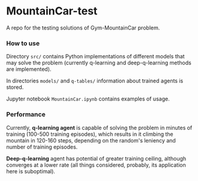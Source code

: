 # MountainCar-test
A repo for the testing solutions of Gym-MountainCar problem.

### How to use
Directory `src/` contains Python implementations of different models that may solve the problem (currently q-learning and deep-q-learning methods are implemented).

In directories `models/` and `q-tables/` information about trained agents is stored. 

Jupyter notebook `MountainCar.ipynb` contains examples of usage.

### Performance
Currently, **q-learning agent** is capable of solving the problem in minutes of training (100-500 training episodes), which results in it climbing the mountain in 120-160 steps, depending on the random's leniency and number of training episodes.

**Deep-q-learning** agent has potential of greater training ceiling, although converges at a lower rate (all things considered, probably, its application here is suboptimal).

